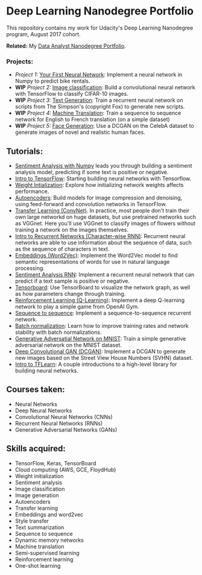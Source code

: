 # Deep Learning Nanodegree Portfolio

This repository contains my work for Udacity's Deep Learning Nanodegree program, August 2017 cohort.

**Related:** My [Data Analyst Nanodegree Portfolio](https://github.com/seifip/udacity-data-analyst-nanodegree).

### Projects:

* _Project 1:_ [Your First Neural Network](https://github.com/seifip/udacity-deep-learning-nanodegree/tree/master/!P1%20-%20First%20Neural%20Network): Implement a neural network in Numpy to predict bike rentals.
* **WIP** _Project 2:_ [Image classification](https://github.com/seifip/udacity-deep-learning-nanodegree/tree/master/!P2%20-%20Image%20Classification): Build a convolutional neural network with TensorFlow to classify CIFAR-10 images.
* **WIP** _Project 3:_ [Text Generation](https://github.com/seifip/udacity-deep-learning-nanodegree/tree/master/!P3%20-%20TV%20Script%20Generation): Train a recurrent neural network on scripts from The Simpson's (copyright Fox) to generate new scripts.
* **WIP** _Project 4:_ [Machine Translation](https://github.com/seifip/udacity-deep-learning-nanodegree/tree/master/!P4%20-%20Language%20Translation): Train a sequence to sequence network for English to French translation (on a simple dataset)
* **WIP** _Project 5:_ [Face Generation](https://github.com/seifip/udacity-deep-learning-nanodegree/tree/master/!P5%20-%20Face%20Generation): Use a DCGAN on the CelebA dataset to generate images of novel and realistic human faces.

## Tutorials:

* [Sentiment Analysis with Numpy]() leads you through building a sentiment analysis model, predicting if some text is positive or negative.
* [Intro to TensorFlow](): Starting building neural networks with Tensorflow.
* [Weight Intialization](): Explore how initializing network weights affects performance.
* [Autoencoders](): Build models for image compression and denoising, using feed-forward and convolution networks in TensorFlow.
* [Transfer Learning (ConvNet)](). In practice, most people don't train their own large networkd on huge datasets, but use pretrained networks such as VGGnet. Here you'll use VGGnet to classify images of flowers without training a network on the images themselves.
* [Intro to Recurrent Networks (Character-wise RNN)](): Recurrent neural networks are able to use information about the sequence of data, such as the sequence of characters in text.
* [Embeddings (Word2Vec)](): Implement the Word2Vec model to find semantic representations of words for use in natural language processing.
* [Sentiment Analysis RNN](): Implement a recurrent neural network that can predict if a text sample is positive or negative.
* [Tensorboard](): Use TensorBoard to visualize the network graph, as well as how parameters change through training.
* [Reinforcement Learning (Q-Learning)](): Implement a deep Q-learning network to play a simple game from OpenAI Gym.
* [Sequence to sequence](): Implement a sequence-to-sequence recurrent network.
* [Batch normalization](): Learn how to improve training rates and network stability with batch normalizations.
* [Generative Adversatial Network on MNIST](): Train a simple generative adversarial network on the MNIST dataset.
* [Deep Convolutional GAN (DCGAN)](): Implement a DCGAN to generate new images based on the Street View House Numbers (SVHN) dataset.
* [Intro to TFLearn](): A couple introductions to a high-level library for building neural networks.

## Courses taken:
* Neural Networks
* Deep Neural Networks
* Convolutional Neural Networks (CNNs)
* Recurrent Neural Networks (RNNs)
* Generative Adversarial Networks (GANs)

## Skills acquired:
* TensorFlow, Keras, TensorBoard
* Cloud computing (AWS, GCE, FloydHub)
* Weight initialization
* Sentiment analysis
* Image classification
* Image generation
* Autoencoders
* Transfer learning
* Embeddings and word2vec
* Style transfer
* Text summarization
* Sequence to sequence
* Dynamic memory networks
* Machine translation
* Semi-supervised learning
* Reinforcement learning
* One-shot learning
